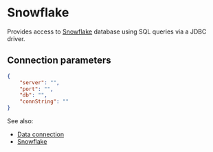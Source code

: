 <!-- TITLE: Snowflake -->
<!-- SUBTITLE: -->

# Snowflake

Provides access to [Snowflake](https://www.snowflake.com/) database using SQL
queries via a JDBC driver.

## Connection parameters

```json
{
    "server": "",
    "port": "",
    "db": "",
    "connString": ""
}
```

See also:

* [Data connection](../data-connection.md)
* [Snowflake](https://www.snowflake.com/)

